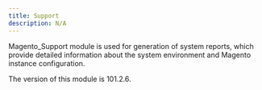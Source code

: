 ```yaml
---
title: Support
description: N/A
---
```


Magento_Support module is used for generation of system reports, which provide detailed information about the system environment and Magento instance configuration.

<InlineAlert slots="text" />
The version of this module is 101.2.6.

